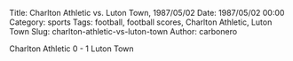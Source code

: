 Title: Charlton Athletic vs. Luton Town, 1987/05/02
Date: 1987/05/02 00:00
Category: sports
Tags: football, football scores, Charlton Athletic, Luton Town
Slug: charlton-athletic-vs-luton-town
Author: carbonero


Charlton Athletic 0 - 1 Luton Town
